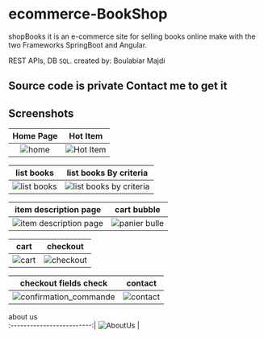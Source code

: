 # ecommerce-BookShop
shopBooks it is an e-commerce site for selling books online make with the two Frameworks SpringBoot and Angular.

REST APIs, DB `SQL`.
created by: Boulabiar Majdi
## Source code is private Contact me to get it
## Screenshots

Home Page               |  Hot Item               
:-------------------------:|:-------------------------:|
![home](https://user-images.githubusercontent.com/50002456/227745671-05159c80-07af-4c63-9b8f-1d7ea4a5c7fd.jpg?raw=true)|![Hot Item](https://user-images.githubusercontent.com/50002456/227745882-6f9c8e45-aeb7-4bdd-89bf-b2c35f3a3320.jpg?raw=true)|

list books         |  list books By criteria      
:-------------------------:|:-------------------------:|
![list books](https://user-images.githubusercontent.com/50002456/147712574-3c873547-507e-4825-b530-5445054ae564.png)|![list books by criteria](https://user-images.githubusercontent.com/50002456/227746054-f54df00c-b7a8-49a6-9ca6-67ab353c54ed.jpg)


item description page                 | cart bubble       
:-------------------------:|:-------------------------:|
![item description page](https://user-images.githubusercontent.com/50002456/147712594-f2534f54-d2d9-4118-b5c6-875a2d11daac.png)|![panier bulle](https://user-images.githubusercontent.com/50002456/227746406-577f084f-4bd0-44ae-b242-789d2aae4a9c.jpg)


cart         |  checkout              
:-------------------------:|:-------------------------:|
![cart](https://user-images.githubusercontent.com/50002456/147712611-cbb50eca-ccc9-41d0-9333-0422f92fdb24.png)|![checkout](https://user-images.githubusercontent.com/50002456/147712617-32ed1ec8-3855-4a6f-8295-fec4d6358468.png)

checkout fields check         |  contact         
:-------------------------:|:-------------------------:|
![confirmation_commande](https://user-images.githubusercontent.com/50002456/227746586-b4f39e26-eaea-4c45-be0d-6d7eaa03f797.jpg)|![contact](https://user-images.githubusercontent.com/50002456/147712632-2529c519-a923-4693-b27a-1cd3561c509e.png)

about us            
:-------------------------:|
![AboutUs](https://user-images.githubusercontent.com/50002456/227746473-d3e04044-f3ff-40eb-93d4-087cb068aa19.jpg)
|


